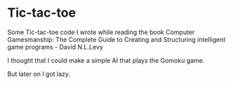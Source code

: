 # Tic-tac-toe
Some Tic-tac-toe code I wrote while reading the book 
                Computer Gamesmanship: The Complete Guide to Creating and Structuring intelligent game programs - David N.L.Levy

I thought that I could make a simple AI that plays the Gomoku game. 

But later on I got lazy.        
